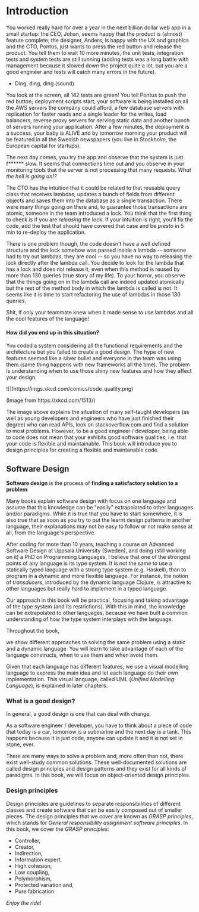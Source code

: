 # Introduction

<span class="firstcharacter">Y</span>ou worked really hard for over a year in the next billion dollar web app in a
small startup: the CEO, Johan, seems happy that the product is (almost) feature
complete; the designer, Anders, is happy with the UX and graphics and the CTO, Pontus,
just wants to press the red button and release the product. You tell them to wait
10 more minutes, the unit tests, integration tests and system tests are still running
(adding tests was a long battle with management because it slowed down the project
quite a lot, but you are a good engineer and tests will catch many errors in the future).

- Ding, ding, ding (sound)

You look at the screen, all 142 tests are green! You tell Pontus to push the red button;
deployment scripts start, your software is being installed on all the AWS servers the
company could afford, a few database servers with replication for faster reads and
a single leader for the writes, load balancers, reverse proxy servers for serving
static data and another bunch of servers running your application. After a few minutes,
the deployment is a success, your baby is ALIVE and by tomorrow morning your product will
be featured in all the Swedish newspapers (you live in Stockholm, the European capital for startups).

The next day comes, you try the app and observe that the system is just f****** slow.
It seems that connections time out and you observe in your monitoring tools that the
server is not processing that many requests. *What the hell is going on!?*

The CTO has the intuition that it could be related to that reusable query class that
receives lambdas, updates a bunch of fields from different objects and saves them into
the database as a single transaction. There were many things going on there and, to guarantee
those transactions are atomic, someone in the team
introduced a lock. You think that the first thing to check is
if you are *releasing* the lock. If your intuition is right, you'll fix the code,
add the test that should have covered that case and be *presto* in 5 min to re-deploy the application.

There is one problem though, the code doesn't have a well defined structure and the
lock somehow was passed inside a lambda -- someone had to try out lambdas,
they are cool -- so you have no way to releasing the lock directly after the lambda call.
You decide to look for the lambda that has a lock and does not release it,
even when this method is reused by more than 130 queries (true story of my life).
To your horror, you observe that the things going on in the lambda call are indeed updated
atomically but the rest of the method body in which the lambda is called is not.
It seems like it is time to start refactoring the use of lambdas in those 130 queries.
<!-- Moreover, this method is used for multiple purposes and -->
<!-- you are passing a bunch of lambdas and there's no easy way to tell which one has -->
<!-- the damn lock!  -->
Shit, if only your teammate knew when it made sense to use lambdas and all the
cool features of the language!

#### **How did you end up in this situation?**

You coded a system considering all the functional requirements and the architecture
but you failed to create a good design. The hype of new features seemed like a silver
bullet and everyone in the team was using them (same thing happens with new frameworks all the time).
The problem is understanding when to use those shiny new features and how they affect your design.

<div class="figure">
![](https://imgs.xkcd.com/comics/code_quality.png)
<p>(Image from https://xkcd.com/1513/)</p>
</div>

The image above explains the situation of many self-taught developers (as well
as young developers and engineers who have just finished their degree)
who can read APIs, look on stackoverflow.com and find a solution
to most problems. However, to be a good engineer / developer,
being able to code does not mean that your exhibits good software qualities,
i.e. that your code is flexible and maintainable.
This book will introduce you to design principles for creating a flexible
and maintanable code.

## Software Design

**Software design** is the process of **finding a satisfactory solution to a problem**.

Many books explain software design with focus on one language and assume that this
knowledge can be "easily" extrapolated to other languages and/or paradigms. While
it is true that you have to start somewhere, it is also true that as soon as you
try to put the learnt design patterns in another language, their explanations may
not be easy to follow or not make sense at all, from the language's perspective.

After coding for more than 10 years, teaching a course on Advanced Software
Design at Uppsala University (Sweden), and doing (still working on it) a PhD on Programming Languages,
I believe that one of the strongest points of any language is its type system.
It is not the same to use a statically typed language with a strong type system (e.g. Haskell),
than to program in a dynamic and more flexible language. For instance,
the notion of *transducers*, introduced by the dynamic language Clojure,
is attractive to other languages but really hard to implement in a typed language.

Our approach in this book will be practical,
focusing and taking advantage of the type system (and its restrictions).
With this in mind, the knowledge can be extrapolated to
other languages, because we have built a common understanding of how the type system
interplays with the language.

Throughout the book,
<!-- For this reason, we are going to cover design principles from the perspective of -->
<!-- different languages and type systems, and  -->
we show different approaches to solving the same problem using a static and a dynamic language.
You will learn to take advantage of each of the language
constructs, when to use them and when avoid them.

Given that each language has different features, we use a visual modelling language
to express the main idea and let each language do their own implementation.
This visual language, called UML (*Unified Modelling Language*), is explained
in later chapters.

<!-- Before one can start with an implementation there needs to be a clear specification -->
<!-- of the problem to solve and a good understanding of the domain of the system under -->
<!-- design (you can draw a domain model to clarify ideas). You can also write an informal -->
<!-- document that describes the steps necessary to solve the problem (class and sequence -->
<!-- diagrams can help here) and notes about the expected non-functional requirements, i.e., -->
<!-- importing your friends' favourite places cannot block the main thread and should finish -->
<!-- in less than 30 seconds. -->

<!-- ### Agile methodologies -->

<!-- Given the definition above, designing software seems to be completely disjoint -->
<!-- from agile methodologies, e.g. Scrum, where you break user stories into smaller -->
<!-- tasks until everything is clear to the whole team. In Scrum there seems to be no -->
<!-- domain model, not a single static and/or behavioural diagram, no architecture, etc, -->
<!-- just code-what-the-post-it says. There is one problem if this approach is taken literally -->
<!-- though: the post-it tells you what the problem is but not how to design it! You, as a -->
<!-- software engineer, should look at domain modelling, static and behaviour models and -->
<!-- architectural diagrams as tools under your belt that may be used if required, even in -->
<!-- agile methodologies. -->

<!-- Software design is all about making decisions. -->

<!-- Every problem involves taking small and big decisions and these influence the final -->
<!-- outcome of your software. For instance, the "simple" task of choosing a programming -->
<!-- language has a tremendous impact on your software. Choose a dynamic language and you'll -->
<!-- find quite a lot of errors at runtime (even if you use a test-driven development approach). -->
<!-- Other example is choosing between a object-oriented or a functional language. You can always -->
<!-- write the same piece of software using one paradigm or the other. However, one of them will -->
<!-- bring inherent benefits while the other one puts some extra burden in your code. -->

<!-- <div class="figure"> -->
<!-- ![](https://imgs.xkcd.com/comics/code_quality_2.png) -->
<!-- <p>(Image from http://xkcd.com/1695/)</p> -->
<!-- </div> -->

### What is a good design?

In general, a good design is one that can deal with change.

As a software engineer / developer, you have to think about a piece of code that today is a car,
tomorrow is a submarine and the next day is a tank. This happens because it is just
code, anyone can update it and it is not set in stone, ever.

There are many ways to solve a problem and, more often than not, there exist well-study
common solutions. These well-documented solutions are called design principles and design patterns and they
exist for all kinds of paradigms. In this book, we will focus on object-oriented design principles.

### Design principles

Design principles are guidelines to separate responsibilities of different classes and create
software that can be easily composed out of smaller pieces. The design principles
that we cover are known as *GRASP principles*, which stands for
*General responsibility assignment software principles*. In this book,
we cover the *GRASP principles*:

* Controller,
* Creator,
* Indirection,
* Information expert,
* High cohesion,
* Low coupling,
* Polymorphism,
* Protected variation and,
* Pure fabrication

*Enjoy the ride!*

<!-- Next chapter: Case Study -->

